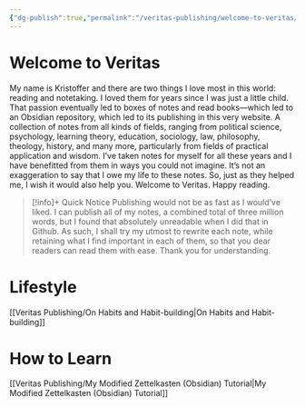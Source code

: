 ```yaml
---
{"dg-publish":true,"permalink":"/veritas-publishing/welcome-to-veritas/","tags":["gardenEntry"]}
---
```



# Welcome to Veritas
My name is Kristoffer and there are two things I love most in this world: reading and notetaking. I loved them for years since I was just a little child. That passion eventually led to boxes of notes and read books—which led to an Obsidian repository, which led to its publishing in this very website. A collection of notes from all kinds of fields, ranging from political science, psychology, learning theory, education, sociology, law, philosophy, theology, history, and many more, particularly from fields of practical application and wisdom. I’ve taken notes for myself for all these years and I have benefitted from them in ways you could not imagine. It’s not an exaggeration to say that I owe my life to these notes. So, just as they helped me, I wish it would also help you. Welcome to Veritas. Happy reading.

> [!info]+ Quick Notice
> Publishing would not be as fast as I would’ve liked. I can publish all of my notes, a combined total of three million words, but I found that absolutely unreadable when I did that in Github. As such, I shall try my utmost to rewrite each note, while retaining what I find important in each of them, so that you dear readers can read them with ease. Thank you for understanding. 

# Lifestyle
[[Veritas Publishing/On Habits and Habit-building\|On Habits and Habit-building]]

# How to Learn
[[Veritas Publishing/My Modified Zettelkasten (Obsidian) Tutorial\|My Modified Zettelkasten (Obsidian) Tutorial]]